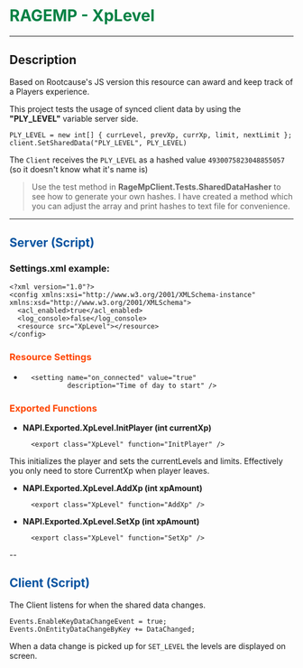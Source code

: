 # <span style="color:#018144">RAGEMP - XpLevel</span>

---

## Description

Based on Rootcause's JS version this resource can award and keep track of a Players experience.

This project tests the usage of synced client data by using the **"PLY_LEVEL"** variable server side.

	PLY_LEVEL = new int[] { currLevel, prevXp, currXp, limit, nextLimit };
	client.SetSharedData("PLY_LEVEL", PLY_LEVEL)

The `Client` receives the `PLY_LEVEL` as a hashed value `4930075823048855057` (so it doesn't know what it's name is)

> Use the test method in **RageMpClient.Tests.SharedDataHasher** to see how to generate your own hashes. I have created a method which you can adjust the array and print hashes to text file for convenience.

---

## <span style="color:0453a0">Server (Script)</span>

### Settings.xml example:

	<?xml version="1.0"?>
	<config xmlns:xsi="http://www.w3.org/2001/XMLSchema-instance" xmlns:xsd="http://www.w3.org/2001/XMLSchema">
	  <acl_enabled>true</acl_enabled>
	  <log_console>false</log_console>
	  <resource src="XpLevel"></resource>
	</config>

### <span style="color:orangered">Resource Settings</span>

- <!--    When this is used in a gamemode you might want to switch this off and call InitPlayer-->

		<setting name="on_connected" value="true" 
				 description="Time of day to start" />

### <span style="color:orangered">Exported Functions</span>

- **NAPI.Exported.XpLevel.InitPlayer (int currentXp)**

		<export class="XpLevel" function="InitPlayer" />

This initializes the player and sets the currentLevels and limits. Effectively you only need to store CurrentXp when player leaves.

- **NAPI.Exported.XpLevel.AddXp (int xpAmount)**

		<export class="XpLevel" function="AddXp" />

- **NAPI.Exported.XpLevel.SetXp (int xpAmount)**

		<export class="XpLevel" function="SetXp" />

-- 

## <span style="color:#0453a0">Client (Script)</span>

The Client listens for when the shared data changes.

	Events.EnableKeyDataChangeEvent = true;
	Events.OnEntityDataChangeByKey += DataChanged;

When a data change is picked up for `SET_LEVEL` the levels are displayed on screen.

